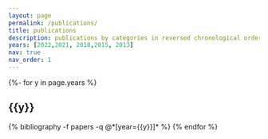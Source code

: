 ```yaml
---
layout: page
permalink: /publications/
title: publications
description: publications by categories in reversed chronological order. generated by jekyll-scholar.
years: [2022,2021, 2018,2015, 2013]
nav: true
nav_order: 1
---
```

<!-- _pages/publications.md -->
<div class="publications">

{%- for y in page.years %}
  <h2 class="year">{{y}}</h2>
  {% bibliography -f papers -q @*[year={{y}}]* %}
{% endfor %}

</div>
